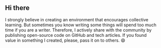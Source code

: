 ## Hi there
I strongly believe in creating an environment that encourages collective learning. But sometimes you know writing some things will spend too much time if you are a writer. Therefore, I actively share with the community by publishing open-source code on GitHub and tech articles. If you found value in something I created, please, pass it on to others. 😄
<!--
**rugl/rugl** is a ✨ _special_ ✨ repository because its `README.md` (this file) appears on your GitHub profile.

Here are some ideas to get you started:

- 🔭 I’m currently working on ...
- 🌱 I’m currently learning ...
- 👯 I’m looking to collaborate on ...
- 🤔 I’m looking for help with ...
- 💬 Ask me about ...
- 📫 How to reach me: ...
- 😄 Pronouns: ...
- ⚡ Fun fact: ...
-->
